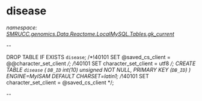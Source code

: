 ﻿# disease
_namespace: [SMRUCC.genomics.Data.Reactome.LocalMySQL.Tables.gk_current](./index.md)_

--
 
 DROP TABLE IF EXISTS `disease`;
 /*!40101 SET @saved_cs_client = @@character_set_client */;
 /*!40101 SET character_set_client = utf8 */;
 CREATE TABLE `disease` (
 `DB_ID` int(10) unsigned NOT NULL,
 PRIMARY KEY (`DB_ID`)
 ) ENGINE=MyISAM DEFAULT CHARSET=latin1;
 /*!40101 SET character_set_client = @saved_cs_client */;
 
 --




